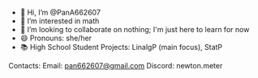 - 👋 Hi, I’m @PanA662607
- 👀 I’m interested in math
- 💞️ I’m looking to collaborate on nothing; I'm just here to learn for now
- 😄 Pronouns: she/her
- 📚 High School Student
Projects: LinalgP (main focus), StatP

Contacts:
  Email: pan662607@gmail.com
  Discord: newton.meter
  
<!---
PanA662607/PanA662607 is a ✨ special ✨ repository because its `README.md` (this file) appears on your GitHub profile.
You can click the Preview link to take a look at your changes.
--->
